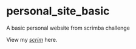 # personal_site_basic
A basic personal website from scrimba challenge

View my *[scrim](https://scrimba.com/scrim/cJP8zWsJ)* here.
